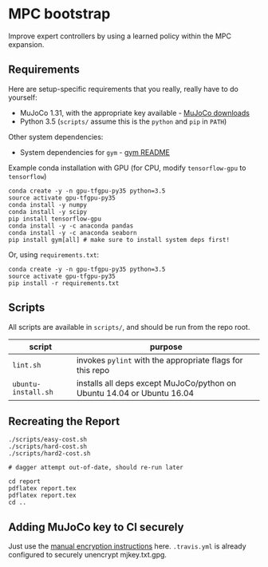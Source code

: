 # MPC bootstrap

Improve expert controllers by using a learned policy within the MPC expansion.

## Requirements

Here are setup-specific requirements that you really, really have to do yourself:

* MuJoCo 1.31, with the appropriate key available - [MuJoCo downloads](https://www.roboti.us/index.html)
* Python 3.5 (`scripts/` assume this is the `python` and `pip` in `PATH`)

Other system dependencies:

* System dependencies for `gym` - [gym README](https://github.com/openai/gym/blob/master/README.rst)

Example conda installation with GPU (for CPU, modify `tensorflow-gpu` to `tensorflow`)

    conda create -y -n gpu-tfgpu-py35 python=3.5
    source activate gpu-tfgpu-py35
    conda install -y numpy
    conda install -y scipy
    pip install tensorflow-gpu
    conda install -y -c anaconda pandas
    conda install -y -c anaconda seaborn
    pip install gym[all] # make sure to install system deps first!

Or, using `requirements.txt`:

    conda create -y -n gpu-tfgpu-py35 python=3.5
    source activate gpu-tfgpu-py35
    pip install -r requirements.txt
    
## Scripts

All scripts are available in `scripts/`, and should be run from the repo root.

| script | purpose |
| ------ | ------- |
| `lint.sh` | invokes `pylint` with the appropriate flags for this repo |
| `ubuntu-install.sh` | installs all deps except MuJoCo/python on Ubuntu 14.04 or Ubuntu 16.04 |

## Recreating the Report

    ./scripts/easy-cost.sh
    ./scripts/hard-cost.sh
    ./scripts/hard2-cost.sh

    # dagger attempt out-of-date, should re-run later

    cd report
    pdflatex report.tex
    pdflatex report.tex
    cd ..

## Adding MuJoCo key to CI securely

Just use the [manual encryption instructions](https://docs.travis-ci.com/user/encrypting-files/#Manual-Encryption) here. `.travis.yml` is already configured to securely unencrypt mjkey.txt.gpg.
